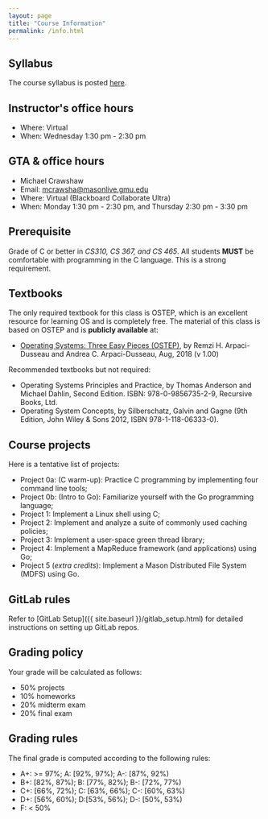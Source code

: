 ```yaml
---
layout: page
title: "Course Information"
permalink: /info.html
---
```


## Syllabus

The course syllabus is posted [here](https://cs.gmu.edu/media/syllabi/Spring2021/CS_571ChengY.html).

## Instructor's office hours

* Where: Virtual
* When: Wednesday 1:30 pm - 2:30 pm

## GTA & office hours

* Michael Crawshaw
* Email: [mcrawsha@masonlive.gmu.edu](mailto:mcrawsha@masonlive.gmu.edu)
* Where: Virtual (Blackboard Collaborate Ultra)
* When: Monday 1:30 pm - 2:30 pm, and Thursday 2:30 pm - 3:30 pm

## Prerequisite

Grade of C or better in *CS310, CS 367, and CS 465*. All students
**MUST** be comfortable with programming in the C language. This is a
strong requirement. 

## Textbooks

The only required textbook for this class is OSTEP, which is an
excellent resource for learning OS and is completely free. The material of this class is
based on OSTEP and is **publicly available** at: 

* [Operating Systems: Three Easy Pieces (OSTEP)](http://pages.cs.wisc.edu/~remzi/OSTEP/), by Remzi H. Arpaci-Dusseau and Andrea C. Arpaci-Dusseau, Aug, 2018 (v 1.00)

Recommended textbooks but not required:

* Operating Systems Principles and Practice, by Thomas Anderson and Michael Dahlin, Second Edition. ISBN: 978-0-9856735-2-9, Recursive Books, Ltd.
* Operating System Concepts, by Silberschatz, Galvin and Gagne (9th Edition, John Wiley & Sons 2012, ISBN 978-1-118-06333-0). 

## Course projects

Here is a tentative list of projects:

* Project 0a: (C warm-up): Practice C programming by implementing four command line tools;
* Project 0b: (Intro to Go): Familiarize yourself with the Go programming language;
* Project 1: Implement a Linux shell using C;
* Project 2: Implement and analyze a suite of commonly used caching policies;
* Project 3: Implement a user-space green thread library;
* Project 4: Implement a MapReduce framework (and applications) using Go;
* Project 5 (*extra credits*): Implement a Mason Distributed File System (MDFS) using Go.

## GitLab rules

Refer to [GitLab Setup]({{ site.baseurl }}/gitlab_setup.html) for
detailed instructions on setting up GitLab repos.

## Grading policy

Your grade will be calculated as follows:

* 50% projects
* 10% homeworks
* 20% midterm exam
* 20% final exam

## Grading rules

The final grade is computed according to the following rules:

* A+: >= 97%; A: \[92%, 97%); A-: \[87%, 92%)
* B+: \[82%, 87%); B: \[77%, 82%); B-: \[72%, 77%)
* C+: \[66%, 72%); C: \[63%, 66%); C-: \[60%, 63%)
* D+: \[56%, 60%); D:\[53%, 56%); D-: \[50%, 53%)
* F: < 50%

